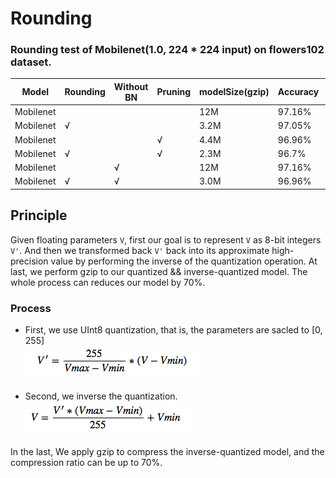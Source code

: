 # Rounding 

###  Rounding test of Mobilenet(1.0,  224 * 224 input) on flowers102 dataset.

| Model| Rounding | Without BN | Pruning| modelSize(gzip)|Accuracy | Download|
| ---- | --- | ---- | ---  | --- | --- | ---|
|Mobilenet ||  | |12M|97.16%|[download](https://pan.baidu.com/s/1geHkrw3)|
|Mobilenet|&radic;|||3.2M|97.05%|[download](https://pan.baidu.com/s/1bo5kqsR)|
|Mobilenet|||&radic;|4.4M|96.96%|[download](https://pan.baidu.com/s/1ge8wOp1)|
|Mobilenet|&radic;||&radic;|2.3M|96.7%|[download](https://pan.baidu.com/s/1bpo5CMr)|
|Mobilenet||&radic;||12M|97.16%|[download](https://pan.baidu.com/s/1slodbNR)|
|Mobilenet|&radic;|&radic;||3.0M|96.96%|[download](https://pan.baidu.com/s/1bo66hUR)|



## Principle

Given floating parameters `V`, first our goal is to represent `V` as 8-bit integers `V'`. And then we transformed back `V'` back into its approximate high-precision value by performing the inverse of the quantization operation. At last, we perform gzip to our quantized && inverse-quantized model. The whole process can reduces our model by 70%.

### Process
- First, we use UInt8 quantization, that is, the parameters are sacled to [0, 255]    
 ![](./source/rounding1.png)

- Second, we inverse the quantization.      
	 ![](./source/rounding2.png)

In the last, We apply gzip to compress the inverse-quantized model, and the compression ratio can be up to 70%.

